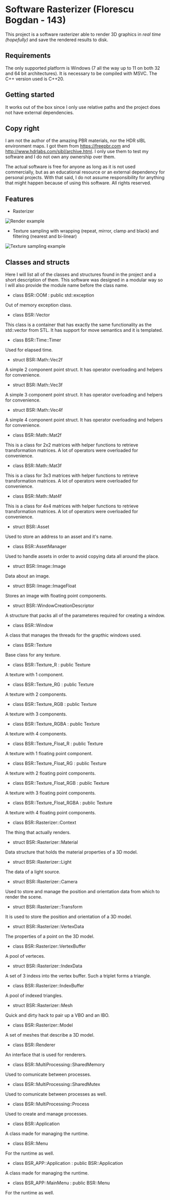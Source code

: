 # Software Rasterizer (Florescu Bogdan - 143)



This project is a software rasterizer able to render 3D graphics in *real time (hopefully)* and save the rendered results to disk.



## Requirements

The only supported platform is Windows (7 all the way up to 11 on both 32 and 64 bit architectures).
It is necessary to be compiled with MSVC. The C++ version used is C++20.



## Getting started

It works out of the box since I only use relative paths and the project does not have external dependencies.

## Copy right

I am not the author of the amazing PBR materials, nor the HDR sIBL environment maps. I got them from https://freepbr.com and http://www.hdrlabs.com/sibl/archive.html. I only use them to test my software and I do not own any ownership over them.

The actual software is free for anyone as long as it is not used commercially, but as an educational resource or an external dependency for personal projects. With that said, I do not assume responsibility for anything that might happen because of using this software. All rights reserved.



## Features

* Rasterizer

![Render example](./ReadMe%20Resources/Render.bmp)

* Texture sampling with wrapping (repeat, mirror, clamp and black) and filtering (nearest and bi-linear)

![Texture sampling example](./ReadMe%20Resources/TextureSampling.bmp)



## Classes and structs

Here I will list all of the classes and structures found in the project and a short description of them. This software was designed in a modular way so I will also provide the module name before the class name.

* class BSR::OOM : public std::exception

Out of memory exception class.

* class BSR::Vector

This class is a container that has exactly the same functionality as the std::vector from STL. It has support for move semantics and it is templated.

* class BSR::Time::Timer

Used for elapsed time.

* struct BSR::Math::Vec2f

A simple 2 component point struct. It has operator overloading and helpers for convenience.

* struct BSR::Math::Vec3f

A simple 3 component point struct. It has operator overloading and helpers for convenience.

* struct BSR::Math::Vec4f

A simple 4 component point struct. It has operator overloading and helpers for convenience.

* class BSR::Math::Mat2f

This is a class for 2x2 matrices with helper functions to retrieve transformation matrices. A lot of operators were overloaded for convenience.

* class BSR::Math::Mat3f

This is a class for 3x3 matrices with helper functions to retrieve transformation matrices. A lot of operators were overloaded for convenience.

* class BSR::Math::Mat4f

This is a class for 4x4 matrices with helper functions to retrieve transformation matrices. A lot of operators were overloaded for convenience.

* struct BSR::Asset

Used to store an address to an asset and it's name.

* class BSR::AssetManager

Used to handle assets in order to avoid copying data all around the place.

* struct BSR::Image::Image

Data about an image.

* struct BSR::Image::ImageFloat

Stores an image with floating point components.

* struct BSR::WindowCreationDescriptor

A structure that packs all of the parameteres required for creating a window.

* class BSR::Window

A class that manages the threads for the grapthic windows used.

* class BSR::Texture

Base class for any texture.

* class BSR::Texture_R : public Texture

A texture with 1 component.

* class BSR::Texture_RG : public Texture

A texture with 2 components.

* class BSR::Texture_RGB : public Texture

A texture with 3 components.

* class BSR::Texture_RGBA : public Texture

A texture with 4 components.

* class BSR::Texture_Float_R : public Texture

A texture with 1 floating point component.

* class BSR::Texture_Float_RG : public Texture

A texture with 2 floating point components.

* class BSR::Texture_Float_RGB : public Texture

A texture with 3 floating point components.

* class BSR::Texture_Float_RGBA : public Texture

A texture with 4 floating point components.

* class BSR::Rasterizer::Context

The thing that actually renders.

* struct BSR::Rasterizer::Material

Data structure that holds the material properties of a 3D model.

* struct BSR::Rasterizer::Light

The data of a light source.

* struct BSR::Rasterizer::Camera

Used to store and manage the position and orientation data from which to render the scene.

* struct BSR::Rasterizer::Transform

It is used to store the position and orientation of a 3D model.

* struct BSR::Rasterizer::VertexData

The properties of a point on the 3D model.

* class BSR::Rasterizer::VertexBuffer

A pool of verteces.

* struct BSR::Rasterizer::IndexData

A set of 3 indexs into the vertex buffer. Such a triplet forms a triangle.

* class BSR::Rasterizer::IndexBuffer

A pool of indexed triangles.

* struct BSR::Rasterizer::Mesh

Quick and dirty hack to pair up a VBO and an IBO.

* class BSR::Rasterizer::Model

A set of meshes that describe a 3D model.

* class BSR::Renderer

An interface that is used for renderers.

* class BSR::MultiProcessing::SharedMemory

Used to comunicate between processes.

* class BSR::MultiProcessing::SharedMutex

Used to comunicate between processes as well.

* class BSR::MultiProcessing::Process

Used to create and manage processes.

* class BSR::Application

A class made for managing the runtime.

* class BSR::Menu

For the runtime as well.

* class BSR_APP::Application : public BSR::Application

A class made for managing the runtime.

* class BSR_APP::MainMenu : public BSR::Menu

For the runtime as well.
